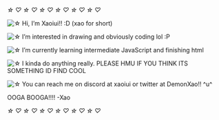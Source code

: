 *☆* *♡* *☆* *♡* *☆* *♡* *☆* *♡* *☆* *♡* *☆* *♡*

![*☆*](https://xaoiui.neocities.org/Limestar.gif) Hi, I’m Xaoiui!! :D (xao for short)

![*☆*](https://xaoiui.neocities.org/Limestar.gif) I’m interested in drawing and obviously coding lol :P

![*☆*](https://xaoiui.neocities.org/Limestar.gif) I’m currently learning intermediate JavaScript and finishing html

![*☆*](https://xaoiui.neocities.org/Limestar.gif) I kinda do anything really. PLEASE HMU IF YOU THINK ITS SOMETHING ID FIND COOL

![*☆*](https://xaoiui.neocities.org/Limestar.gif) You can reach me on discord at xaoiui or twitter at DemonXao!! ^u^

<!---
0p3rat0r666/0p3rat0r666 is a ✨ special ✨ repository because its `README.md` (this file) appears on your GitHub profile.
You can click the Preview link to take a look at your changes.
--->
OOGA BOOGA!!!!
-Xao

*☆* *♡* *☆* *♡* *☆* *♡* *☆* *♡* *☆* *♡* *☆* *♡*
